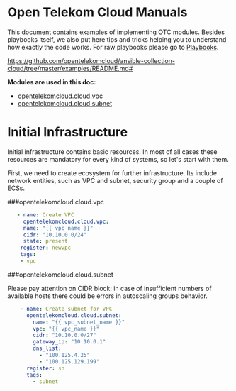 Open Telekom Cloud Manuals
==========================


This document contains examples of implementing OTC modules. Besides playbooks itself, we also
put here tips and tricks helping you to understand how exactly the code works.
For raw playbooks please go to [Playbooks](https://github.com/opentelekomcloud/ansible-collection-cloud/tree/docs_module_examples/examples/playbooks).

https://github.com/opentelekomcloud/ansible-collection-cloud/tree/master/examples/README.md#

**Modules are used in this doc:**

* [opentelekomcloud.cloud.vpc](#opentelekomcloud.cloud.vpc)
* [opentelekomcloud.cloud.subnet](#opentelekomcloud.cloud.subnet)



Initial Infrastructure
======================

Initial infrastructure contains basic resources. In most of all cases these resources are
mandatory for every kind of systems, so let's start with them.

First, we need to create ecosystem for further infrastructure. Its include network entities, such
as VPC and subnet, security group and a couple of ECSs.

<a name="opentelekomcloud.cloud.vpc"></a>

###opentelekomcloud.cloud.vpc

```yaml
   - name: Create VPC
     opentelekomcloud.cloud.vpc:
     name: "{{ vpc_name }}"
     cidr: "10.10.0.0/24"
     state: present
    register: newvpc
    tags:
    - vpc
```
<a name="opentelekomcloud.cloud.subnet"></a>

###opentelekomcloud.cloud.subnet

Please pay attention on CIDR block: in case of insufficient numbers of available hosts there
could be errors in autoscaling groups behavior.
```yaml
    - name: Create subnet for VPC
      opentelekomcloud.cloud.subnet:
        name: "{{ vpc_subnet_name }}"
        vpc: "{{ vpc_name }}"
        cidr: "10.10.0.0/27"
        gateway_ip: "10.10.0.1"
        dns_list:
          - "100.125.4.25"
          - "100.125.129.199"
      register: sn
      tags:
        - subnet
```
